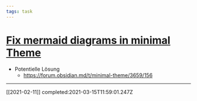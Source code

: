 ```yaml
---
tags: task
---
```

# [Fix mermaid diagrams in minimal Theme](#DONE:5.820766091346741e-10)
- Potentielle Lösung 
	- https://forum.obsidian.md/t/minimal-theme/3659/156
---
[[2021-02-11]] completed:2021-03-15T11:59:01.247Z